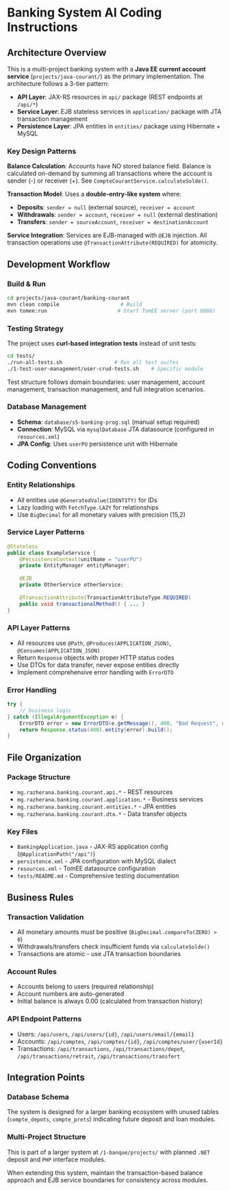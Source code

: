 # Banking System AI Coding Instructions

## Architecture Overview

This is a multi-project banking system with a **Java EE current account service** (`projects/java-courant/`) as the primary implementation. The architecture follows a 3-tier pattern:

- **API Layer**: JAX-RS resources in `api/` package (REST endpoints at `/api/*`)
- **Service Layer**: EJB stateless services in `application/` package with JTA transaction management
- **Persistence Layer**: JPA entities in `entities/` package using Hibernate + MySQL

### Key Design Patterns

**Balance Calculation**: Accounts have NO stored balance field. Balance is calculated on-demand by summing all transactions where the account is sender (-) or receiver (+). See `CompteCourantService.calculateSolde()`.

**Transaction Model**: Uses a **double-entry-like system** where:
- **Deposits**: `sender = null` (external source), `receiver = account`
- **Withdrawals**: `sender = account`, `receiver = null` (external destination)  
- **Transfers**: `sender = sourceAccount`, `receiver = destinationAccount`

**Service Integration**: Services are EJB-managed with `@EJB` injection. All transaction operations use `@TransactionAttribute(REQUIRED)` for atomicity.

## Development Workflow

### Build & Run
```bash
cd projects/java-courant/banking-courant
mvn clean compile                    # Build
mvn tomee:run                       # Start TomEE server (port 8080)
```

### Testing Strategy
The project uses **curl-based integration tests** instead of unit tests:
```bash
cd tests/
./run-all-tests.sh                 # Run all test suites
./1-test-user-management/user-crud-tests.sh    # Specific module
```

Test structure follows domain boundaries: user management, account management, transaction management, and full integration scenarios.

### Database Management
- **Schema**: `database/s5-banking-prog.sql` (manual setup required)
- **Connection**: MySQL via `mysqlDatabase` JTA datasource (configured in `resources.xml`)
- **JPA Config**: Uses `userPU` persistence unit with Hibernate

## Coding Conventions

### Entity Relationships
- All entities use `@GeneratedValue(IDENTITY)` for IDs
- Lazy loading with `FetchType.LAZY` for relationships
- Use `BigDecimal` for all monetary values with precision (15,2)

### Service Layer Patterns
```java
@Stateless
public class ExampleService {
    @PersistenceContext(unitName = "userPU")
    private EntityManager entityManager;
    
    @EJB
    private OtherService otherService;
    
    @TransactionAttribute(TransactionAttributeType.REQUIRED)
    public void transactionalMethod() { ... }
}
```

### API Layer Patterns
- All resources use `@Path`, `@Produces(APPLICATION_JSON)`, `@Consumes(APPLICATION_JSON)`
- Return `Response` objects with proper HTTP status codes
- Use DTOs for data transfer, never expose entities directly
- Implement comprehensive error handling with `ErrorDTO`

### Error Handling
```java
try {
    // business logic
} catch (IllegalArgumentException e) {
    ErrorDTO error = new ErrorDTO(e.getMessage(), 400, "Bad Request", request.getPath());
    return Response.status(400).entity(error).build();
}
```

## File Organization

### Package Structure
- `mg.razherana.banking.courant.api.*` - REST resources
- `mg.razherana.banking.courant.application.*` - Business services  
- `mg.razherana.banking.courant.entities.*` - JPA entities
- `mg.razherana.banking.courant.dto.*` - Data transfer objects

### Key Files
- `BankingApplication.java` - JAX-RS application config (`@ApplicationPath("/api")`)
- `persistence.xml` - JPA configuration with MySQL dialect
- `resources.xml` - TomEE datasource configuration
- `tests/README.md` - Comprehensive testing documentation

## Business Rules

### Transaction Validation
- All monetary amounts must be positive (`BigDecimal.compareTo(ZERO) > 0`)
- Withdrawals/transfers check insufficient funds via `calculateSolde()`
- Transactions are atomic - use JTA transaction boundaries

### Account Rules
- Accounts belong to users (required relationship)
- Account numbers are auto-generated
- Initial balance is always 0.00 (calculated from transaction history)

### API Endpoint Patterns
- Users: `/api/users`, `/api/users/{id}`, `/api/users/email/{email}`
- Accounts: `/api/comptes`, `/api/comptes/{id}`, `/api/comptes/user/{userId}`  
- Transactions: `/api/transactions`, `/api/transactions/depot`, `/api/transactions/retrait`, `/api/transactions/transfert`

## Integration Points

### Database Schema
The system is designed for a larger banking ecosystem with unused tables (`compte_depots`, `compte_prets`) indicating future deposit and loan modules.

### Multi-Project Structure
This is part of a larger system at `/1-banque/projects/` with planned `.NET` deposit and `PHP` interface modules.

When extending this system, maintain the transaction-based balance approach and EJB service boundaries for consistency across modules.